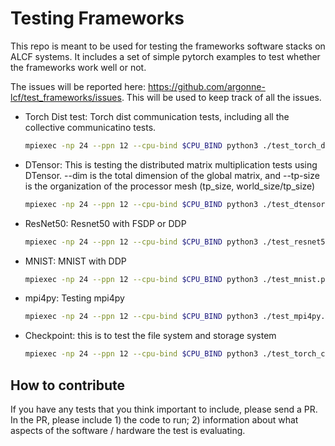 # Testing Frameworks

This repo is meant to be used for testing the frameworks software stacks on ALCF systems. It includes a set of simple pytorch examples to test whether the frameworks work well or not. 

The issues will be reported here: https://github.com/argonne-lcf/test_frameworks/issues. This will be used to keep track of all the issues. 

* Torch Dist test: Torch dist communication tests, including all the collective communicatino tests. 
  ```bash
  mpiexec -np 24 --ppn 12 --cpu-bind $CPU_BIND python3 ./test_torch_dist.py
  ```

* DTensor: This is testing the distributed matrix multiplication tests using DTensor. --dim is the total dimension of the global matrix, and --tp-size is the organization of the processor mesh (tp_size, world_size/tp_size)
  ```bash
  mpiexec -np 24 --ppn 12 --cpu-bind $CPU_BIND python3 ./test_dtensor.py --tp-size 8 --dim 96
  ```

* ResNet50: Resnet50 with FSDP or DDP
  ```bash
  mpiexec -np 24 --ppn 12 --cpu-bind $CPU_BIND python3 ./test_resnet50.py
  ```

* MNIST: MNIST with DDP 
  ```bash
  mpiexec -np 24 --ppn 12 --cpu-bind $CPU_BIND python3 ./test_mnist.py
  ```

* mpi4py: Testing mpi4py
  ```bash
  mpiexec -np 24 --ppn 12 --cpu-bind $CPU_BIND python3 ./test_mpi4py.py
  ```

* Checkpoint: this is to test the file system and storage system
  ```bash
  mpiexec -np 24 --ppn 12 --cpu-bind $CPU_BIND python3 ./test_torch_checkpoint.py --output-folder /tmp/
  ```

## How to contribute

If you have any tests that you think important to include, please send a PR. In the PR, please include 1) the code to run; 2) information about what aspects of the software / hardware the test is evaluating. 
